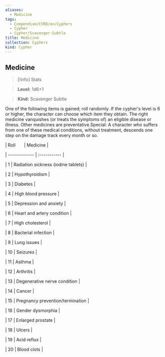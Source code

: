 ```yaml
---
aliases:
  - Medicine
tags:
  - Compendium/CSRD/en/Cyphers
  - Cypher
  - Cypher/Scavenger-Subtle
title: Medicine
collection: Cyphers
kind: Cypher
---
```

## Medicine    
>[!info] Stats    
> **Level:** 1d6+1    
> **Kind:** Scavenger Subtle  
    
One of the following items is gained; roll randomly. If the cypher's level is 6 or higher, the character can choose which item they obtain. The right medicine vanquishes (or treats the symptoms of) an eligible disease or illness. Other medicines are preventative.Special: A character who suffers from one of these medical conditions, without treatment, descends one step on the damage track every month or so.    
  
|  Roll &nbsp; &nbsp; &nbsp; | Medicine  |    
| ------------- | :----------- |    
| 1 | Radiation sickness (iodine tablets) |    
| 2 | Hypothyroidism |    
| 3 | Diabetes |    
| 4 | High blood pressure |    
| 5 | Depression and anxiety |    
| 6 | Heart and artery condition |    
| 7 | High cholesterol |    
| 8 | Bacterial infection |    
| 9 | Lung issues |    
| 10 | Seizures |    
| 11 | Asthma |    
| 12 | Arthritis |    
| 13 | Degenerative nerve condition |    
| 14 | Cancer |    
| 15 | Pregnancy prevention/termination |    
| 16 | Gender dysmorphia |    
| 17 | Enlarged prostate |    
| 18 | Ulcers |    
| 19 | Acid reflux |    
| 20 | Blood clots |